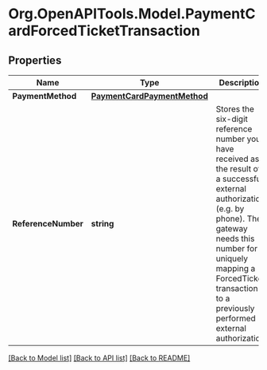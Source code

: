 # Org.OpenAPITools.Model.PaymentCardForcedTicketTransaction
## Properties

Name | Type | Description | Notes
------------ | ------------- | ------------- | -------------
**PaymentMethod** | [**PaymentCardPaymentMethod**](PaymentCardPaymentMethod.md) |  | 
**ReferenceNumber** | **string** | Stores the six-digit reference number you have received as the result of a successful external authorization (e.g. by phone). The gateway needs this number for uniquely mapping a ForcedTicket transaction to a previously performed external authorization. | 

[[Back to Model list]](../README.md#documentation-for-models) [[Back to API list]](../README.md#documentation-for-api-endpoints) [[Back to README]](../README.md)

